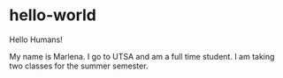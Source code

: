 # hello-world

Hello Humans!

My name is Marlena. I go to UTSA and am a full time student.
I am taking two classes for the summer semester.
